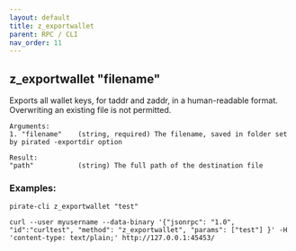 ```yaml
---
layout: default
title: z_exportwallet
parent: RPC / CLI
nav_order: 11
---
```


## z_exportwallet "filename"

Exports all wallet keys, for taddr and zaddr, in a human-readable format.  Overwriting an existing file is not permitted.

```
Arguments:
1. "filename"    (string, required) The filename, saved in folder set by pirated -exportdir option
```
```
Result:
"path"           (string) The full path of the destination file
```

### Examples:
```
pirate-cli z_exportwallet "test"
```
```
curl --user myusername --data-binary '{"jsonrpc": "1.0", "id":"curltest", "method": "z_exportwallet", "params": ["test"] }' -H 'content-type: text/plain;' http://127.0.0.1:45453/
```
